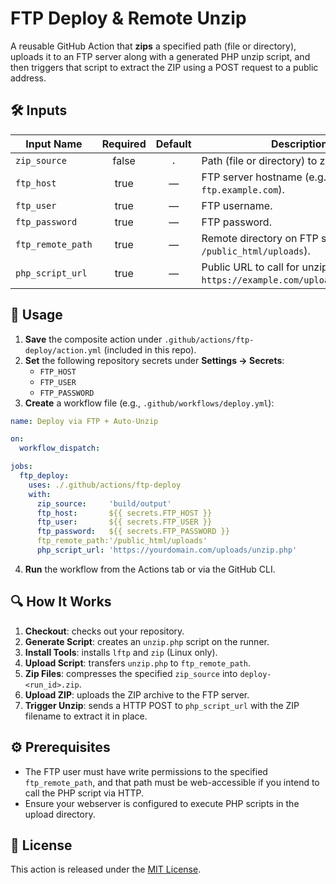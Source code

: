 # FTP Deploy & Remote Unzip 

A reusable GitHub Action that **zips** a specified path (file or directory), uploads it to an FTP server along with a generated PHP unzip script, and then triggers that script to extract the ZIP using a POST request to a public address.

## 🛠️ Inputs

| Input Name       | Required | Default | Description                                                                 |
|------------------|:--------:|:-------:|-----------------------------------------------------------------------------|
| `zip_source`     |   false  | `.`     | Path (file or directory) to zip.                                            |
| `ftp_host`       |   true   | —       | FTP server hostname (e.g., `ftp.example.com`).                               |
| `ftp_user`       |   true   | —       | FTP username.                                                               |
| `ftp_password`   |   true   | —       | FTP password.                                                               |
| `ftp_remote_path`|   true   | —       | Remote directory on FTP server (e.g., `/public_html/uploads`).                |
| `php_script_url` |   true   | —       | Public URL to call for unzipping (e.g., `https://example.com/uploads/unzip.php`). |

## 🚀 Usage

1. **Save** the composite action under `.github/actions/ftp-deploy/action.yml` (included in this repo).
2. **Set** the following repository secrets under **Settings → Secrets**:
   - `FTP_HOST`
   - `FTP_USER`
   - `FTP_PASSWORD`
3. **Create** a workflow file (e.g., `.github/workflows/deploy.yml`):

```yaml
name: Deploy via FTP + Auto-Unzip

on:
  workflow_dispatch:

jobs:
  ftp_deploy:
    uses: ./.github/actions/ftp-deploy
    with:
      zip_source:     'build/output'
      ftp_host:       ${{ secrets.FTP_HOST }}
      ftp_user:       ${{ secrets.FTP_USER }}
      ftp_password:   ${{ secrets.FTP_PASSWORD }}
      ftp_remote_path:'/public_html/uploads'
      php_script_url: 'https://yourdomain.com/uploads/unzip.php'
```

4. **Run** the workflow from the Actions tab or via the GitHub CLI.

## 🔍 How It Works

1. **Checkout**: checks out your repository.
2. **Generate Script**: creates an `unzip.php` script on the runner.
3. **Install Tools**: installs `lftp` and `zip` (Linux only).
4. **Upload Script**: transfers `unzip.php` to `ftp_remote_path`.
5. **Zip Files**: compresses the specified `zip_source` into `deploy-<run_id>.zip`.
6. **Upload ZIP**: uploads the ZIP archive to the FTP server.
7. **Trigger Unzip**: sends a HTTP POST to `php_script_url` with the ZIP filename to extract it in place.

## ⚙️ Prerequisites

- The FTP user must have write permissions to the specified `ftp_remote_path`, and that path must be web-accessible if you intend to call the PHP script via HTTP.
- Ensure your webserver is configured to execute PHP scripts in the upload directory.

## 📄 License

This action is released under the [MIT License](LICENSE).

